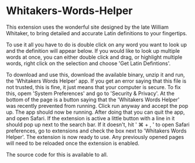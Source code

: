 # Whitakers-Words-Helper

This extension uses the wonderful site designed by the late William Whitaker, to bring detailed and accurate Latin definitions to your fingertips.

To use it all you have to do is double click on any word you want to look up and the definition will appear below. If you would like to look up multiple words at once, you can either double click and drag, or highlight multiple words, right click on the selection and choose 'Get Latin Defintions'.

To download and use this, download the available binary, unzip it and run, the 'Whitakers Words Helper' app. If you get an error saying that this file is not trusted, this is fine, it just means that your computer is secure. To fix this, opem 'System Preferences' and go to 'Security & Privacy'. At the bottom of the page is a button saying that the 'Whitakers Words Helper' was recently prevented from running. Click run anyway and accept the pop up. The app should now be running. After doing that you can quit the app, and open Safari. If the extension is active a little button with a line in it should pop up next to the search bar. If it doesn't, hit ' ⌘ + , ' to open Safari preferences, go to extensions and check the box next to 'Whitakers Words Helper'. The extension is now ready to use. Any previously opened pages will need to be reloaded once the extension is enabled.

The source code for this is available to all.
